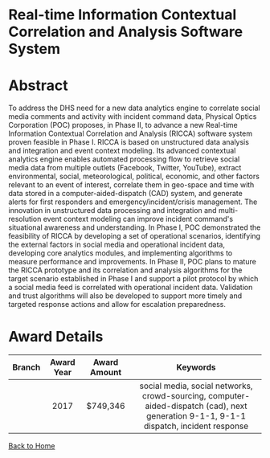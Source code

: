 
Real-time Information Contextual Correlation and Analysis Software System
=========================================================================

# Abstract


To address the DHS need for a new data analytics engine to correlate social media comments and activity with incident command data, Physical Optics Corporation (POC) proposes, in Phase II, to advance a new Real-time Information Contextual Correlation and Analysis (RICCA) software system proven feasible in Phase I. RICCA is based on unstructured data analysis and integration and event context modeling. Its advanced contextual analytics engine enables automated processing flow to retrieve social media data from multiple outlets (Facebook, Twitter, YouTube), extract environmental, social, meteorological, political, economic, and other factors relevant to an event of interest, correlate them in geo-space and time with data stored in a computer-aided-dispatch (CAD) system, and generate alerts for first responders and emergency/incident/crisis management. The innovation in unstructured data processing and integration and multi-resolution event context modeling can improve incident command's situational awareness and understanding. In Phase I, POC demonstrated the feasibility of RICCA by developing a set of operational scenarios, identifying the external factors in social media and operational incident data, developing core analytics modules, and implementing algorithms to measure performance and improvements. In Phase II, POC plans to mature the RICCA prototype and its correlation and analysis algorithms for the target scenario established in Phase I and support a pilot protocol by which a social media feed is correlated with operational incident data. Validation and trust algorithms will also be developed to support more timely and targeted response actions and allow for escalation preparedness.  

# Award Details

|Branch|Award Year|Award Amount|Keywords|
| :---: | :---: | :---: | :---: |
||2017|$749,346|social media, social networks, crowd-sourcing, computer-aided-dispatch (cad), next generation 9-1-1, 9-1-1 dispatch, incident response|
  
  


[Back to Home](https://github.com/chrischow/dod_sbir_awards#1828)